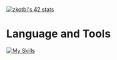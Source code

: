 <a href="https://github.com/oakoudad/badge42"><img src="https://badge.mediaplus.ma/darkblue/zkotbi" alt="zkotbi's 42 stats" /></a>
# Language and Tools
[![My Skills](https://skillicons.dev/icons?i=c,cpp,git,ai,ps,linux,neovim,vim,bash,css,html,js,ts)](https://skillicons.dev)

